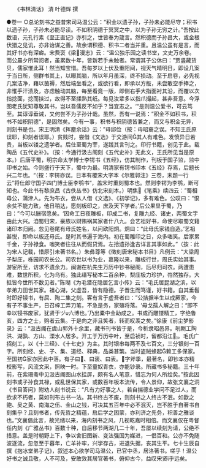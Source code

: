 <!-- { "loadSidebar": true } -->
　　《书林清话》   清 叶德辉 撰

●卷一
   ○总论刻书之益昔宋司马温公云：“积金以遗子孙，子孙未必能尽守；积书以遗子孙，子孙未必能尽读。不如积阴德于冥冥之中，以为子孙无穷之计。”吾按此数语，元孔行素《至正直记》亦引之，世皆奉为箴言。然积德而子孙昌大，或金根伏猎之见讥，亦非诒谋之善。故余谓积德、积书二者当并重。且温公虽有是言，而其好书亦有深癖。宋费衮《梁漫志》云：“温公独乐园之读书堂，文史万余卷。而公晨夕所常阅者，虽累数十年，皆新若手未触者。常谓其子公休曰：”贾竖藏货贝，儒家惟此耳！然当知宝惜。吾每岁以上伏及重阳间，视天气晴明日，即设几案于当日所，侧群书其上，以曝其脑，所以年月虽深，终不损动。至于启卷，必先视几案洁净，藉以茵褥，然后端坐看之，或欲行看，即承以方版，未尝敢空手捧之，非惟手汗渍及，亦虑触动其脑，每至看竟一版，即侧右手大指面衬其沿，而覆以次指捻面，捻而挟过，故得不至揉熟其纸。每见汝辈多以指爪撮起，甚非吾意。今浮图老氏犹知尊敬其书，岂以吾儒反不如乎？当宜志之。‘“是则温公爱书，可云笃至。其谆谆垂诫，又何尝不为子孙计哉。虽然，吾有一说焉：”积金不如积书，积书不如积阴德“，是固然矣。今有一事，积书与积阴德皆兼之，而又与积金无异，则刻书是也。宋王明清《挥麈余话》云：”毋邱俭（按：毋昭裔之误。不知王氏原误耶，抑刻者误耶。）贫贱时，尝借《文选》于交游间其人有难色。发愤异日若贵，当板以镂之遗学者。后仕至蜀为宰，遂践其言刊之。印行书籍，创见于此。载陶岳《五代史补》。（按：今通行汲古阁刻《五代史补》无此文，王氏所见当是原本。）后唐平蜀，明宗命太学博士李锷书《五经》，仿其制作，刊板于国子监，监中印书之始。今则盛行于天下，蜀中为最。明清家有锷书印本《五经》存焉，后题长兴二年也。“（按：李锷亦误。日本有覆宋大字本《尔雅郭注》三卷，末题一行云”将仕郎守国子四门博士臣李鹗书“，盖宋时重刻蜀本也。然则李锷为李鹗，断可知也。今此书有黎庶昌《古佚丛书》仿北宋刻本。）明焦《笔乘》续四云：”蜀相毋公，蒲津人。先为布衣，尝从人借《文选》、《初学记》，多有难色。公叹曰：“恨余贫不能力致，他日稍达，愿刻板印之，庶及天下学者。’后公果显于蜀，乃曰：”今可以酬宿愿矣。‘因命工日夜雕板，印成二书，复雕九经、诸史，两蜀文字由此大兴。洎蜀归宋，豪族以财贿祸其家者什八九。会艺祖好书，命使尽取蜀文籍诸印本归阙。忽见卷尾有毋氏姓名，以问欧阳炯。炯曰：“此毋氏家钱自造。’艺祖甚悦，即命以板还毋氏。是时其书遍于海内。初在蜀雕印之日，众多嗤笑。后家累千金，子孙禄食。嗤笑者往往从而假贷焉。左拾遗孙逢吉详言其事如此。”（按：此为宋人记载，惜原引未著书名。）朱彝尊等《徵刻唐宋秘本书目》凡例云：“大梁周子梨庄，栎园司农长公。司农世以书为业，嘉隆以来，雕板行世，周氏实始其事。游宦所至，访求不遗余力。闽谢在杭先生万历中钞书秘阁，后尽归司农。两遭患难，数世所积，化为乌有。独此缮写秘本二百余种，梨庄极力珍护，岿然独存。大抵皆今世所不数见者。”陈瑚《为毛潜在隐居乞言小传》云：“毛氏居昆湖之滨，以孝弟力田世其家。祖心湖，父虚吾，皆有隐德。子晋生而笃谨，好书籍。自其垂髫时即好锓书，有屈、陶二集之刻。客有言于虚吾者曰：”公拮据半生以成厥家，今有子不事生产，日召梓工弄刀笔，不急是务，家殖将落。‘母戈孺人解之曰：“即不幸以锓书废家，犹贤于ヅυ六博也。’乃出橐中金助成之。书成而雕镂精工，字绝鲁亥，四方之士，购者云集。于是向之非且笑者，转而叹羡之矣。”徐康《前尘梦影录》云：“汲古阁在虞山郭外十余里，藏书刊书皆于是，今析隶昭邑界。剞劂工陶洪、湖孰、方山、溧水人居多。开工于万历中叶，至启祯时，留都沿江。毛氏广招刻工，以《十三经》、《十七史》为主。其时银串每两不及七百文，三分银刻一百字。所刻经、史、子、集、道经、释典，品类甚繁。当时盗贼蜂起赖工多保家。至国初家亦因此中落。有子曰、曰褒、曰表。字斧季，最著名，即钞本亦精校影写，风流文采，照映一时。下至童奴青衣，亦能钞录。所藏书多秘籍。三十年前，在紫珊斋中见汲古阁图山水挂屏，颇有名人笔意，惜忘为何人所绘矣。”按此因刻书或子孙食其禄，或乱世保其家，或数百年板本流传，令人景仰，故张文襄之洞《书目答问》附劝人刻书说云：“凡有力好事之人，若自揣德业学问不足过人，而欲求不朽者，莫如刊布古书一法。其书终古不废，则刻书之人终古不泯。如歙之鲍、吴之黄、南海之伍、金山之钱，可决其五百年中必不泯灭，岂不胜于自著书自刻集乎？且刻书者，传先哲之精蕴，启后学之困蒙，亦利济之先务，积善之雅谈也。”文襄倡此言，故光绪以来，海内刻书之风，几视乾嘉时相倍。而文襄仅在粤督任内刻《广雅丛书》百数十种，自后移节两湖几二十年，吾屡以续刻为请，公绝不措意。盖是时朝野上下，争以舍旧图新、变法强国为媒进，一倡百和。公亦不免随波逐流，忽忽至于暮年，亡羊补牢，兴学存古，进退失据，丧其生平。七十生辰自撰《抱冰堂弟子记》，叙述本心欲学司马温公，已官中丞，居洛著书。嗟乎！温公好书之诚且敬，人不可及，安敢效其居官著书，俯仰古今，益叹宋贤乎远矣。


